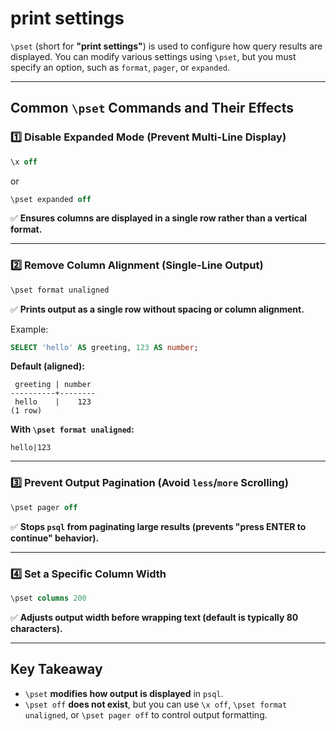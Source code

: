 # print settings

`\pset` (short for **"print settings"**) is used to configure how query results are displayed. You can modify various settings using `\pset`, but you must specify an option, such as `format`, `pager`, or `expanded`.

---

## **Common `\pset` Commands and Their Effects**

### **1️⃣ Disable Expanded Mode (Prevent Multi-Line Display)**

```sql
\x off
```

or

```sql
\pset expanded off
```

✅ **Ensures columns are displayed in a single row rather than a vertical format.**

---

### **2️⃣ Remove Column Alignment (Single-Line Output)**

```sql
\pset format unaligned
```

✅ **Prints output as a single row without spacing or column alignment.**

Example:

```sql
SELECT 'hello' AS greeting, 123 AS number;
```

**Default (aligned):**

```
 greeting | number
----------+--------
 hello    |    123
(1 row)
```

**With `\pset format unaligned`:**

```
hello|123
```

---

### **3️⃣ Prevent Output Pagination (Avoid `less`/`more` Scrolling)**

```sql
\pset pager off
```

✅ **Stops `psql` from paginating large results (prevents "press ENTER to continue" behavior).**

---

### **4️⃣ Set a Specific Column Width**

```sql
\pset columns 200
```

✅ **Adjusts output width before wrapping text (default is typically 80 characters).**

---

## **Key Takeaway**

- `\pset` **modifies how output is displayed** in `psql`.
- `\pset off` **does not exist**, but you can use `\x off`, `\pset format unaligned`, or `\pset pager off` to control output formatting.
